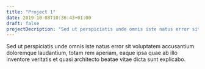 ```yaml
---
title: "Project 1"
date: 2019-10-08T10:36:43+01:00
draft: false
projectDecription: "Sed ut perspiciatis unde omnis iste natus error sit voluptatem accusantium"
---
```


Sed ut perspiciatis unde omnis iste natus error sit voluptatem accusantium doloremque laudantium, totam rem aperiam, eaque ipsa quae ab illo inventore veritatis et quasi architecto beatae vitae dicta sunt explicabo. 

